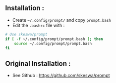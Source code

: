 ## Installation :
* Create `~/.config/prompt/` and copy `prompt.bash`
* Edit the `.bashrc` file with :
```bash
# Use skeswa/prompt
if [ -f ~/.config/prompt/prompt.bash ]; then
    source ~/.config/prompt/prompt.bash
fi
```

## Original Installation :
* See Github : https://github.com/skeswa/prompt
